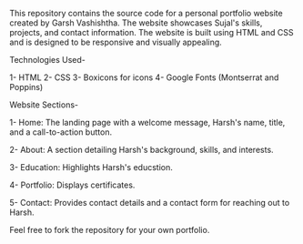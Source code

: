 
This repository contains the source code for a personal portfolio website created by Garsh Vashishtha. The website showcases Sujal's skills, projects, and contact information. The website is built using HTML and CSS and is designed to be responsive and visually appealing.

Technologies Used-

1- HTML
2- CSS
3- Boxicons for icons
4- Google Fonts (Montserrat and Poppins)

Website Sections-

1- Home: The landing page with a welcome message, Harsh's name, title, and a call-to-action button.

2- About: A section detailing Harsh's background, skills, and interests.

3- Education: Highlights Harsh's educstion.

4- Portfolio: Displays certificates.

5- Contact: Provides contact details and a contact form for reaching out to Harsh.


Feel free to fork the repository for your own portfolio.
